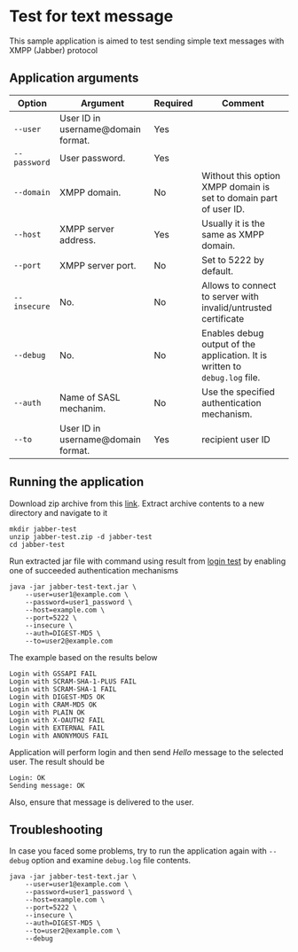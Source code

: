 # Test for text message

This sample application is aimed to test sending simple text messages
with XMPP (Jabber) protocol

## Application arguments

| Option        | Argument                            | Required | Comment                                                                     |
|---------------|-------------------------------------|----------|-----------------------------------------------------------------------------|
| `--user     ` | User ID in username@domain format.  | Yes      |                                                                             |
| `--password ` | User password.                      | Yes      |                                                                             |
| `--domain   ` | XMPP domain.                        | No       | Without this option XMPP domain is set to domain part of user ID.           |
| `--host     ` | XMPP server address.                | Yes      | Usually it is the same as XMPP domain.                                      |
| `--port     ` | XMPP server port.                   | No       | Set to 5222 by default.                                                     |
| `--insecure ` | No.                                 | No       | Allows to connect to server with invalid/untrusted certificate              |
| `--debug    ` | No.                                 | No       | Enables debug output of the application. It is written to `debug.log` file. |
| `--auth     ` | Name of SASL mechanim.              | No       | Use the specified authentication mechanism.                                 |
| `--to       ` | User ID in username@domain format.  | Yes      | recipient user ID                                                           |

## Running the application

Download zip archive from this [link](https://github.com/axibase/jabber-test/releases/download/v1.6/jabber-test.zip).
Extract archive contents to a new directory and navigate to it

```
mkdir jabber-test
unzip jabber-test.zip -d jabber-test
cd jabber-test
```

Run extracted jar file with command using result from [login test](../jabber-test-login/README.md) by
enabling one of succeeded authentication mechanisms

```
java -jar jabber-test-text.jar \
    --user=user1@example.com \
    --password=user1_password \
    --host=example.com \
    --port=5222 \
    --insecure \
    --auth=DIGEST-MD5 \
    --to=user2@example.com
```

The example based on the results below

```
Login with GSSAPI FAIL
Login with SCRAM-SHA-1-PLUS FAIL
Login with SCRAM-SHA-1 FAIL
Login with DIGEST-MD5 OK
Login with CRAM-MD5 OK
Login with PLAIN OK
Login with X-OAUTH2 FAIL
Login with EXTERNAL FAIL
Login with ANONYMOUS FAIL
```

Application will perform login and then send _Hello_ message
to the selected user. The result should be

```
Login: OK
Sending message: OK
```

Also, ensure that message is delivered to the user.

## Troubleshooting

In case you faced some problems, try to run the application again with
`--debug` option and examine `debug.log` file contents.

```
java -jar jabber-test-text.jar \
    --user=user1@example.com \
    --password=user1_password \
    --host=example.com \
    --port=5222 \
    --insecure \
    --auth=DIGEST-MD5 \
    --to=user2@example.com \
    --debug
```
